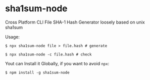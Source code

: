 # sha1sum-node
Cross Platform CLI File SHA-1 Hash Generator loosely based on unix sha1sum

Usage:

```$ npx sha1sum-node file > file.hash # generate```

```$ npx sha1sum-node -c file.hash # check```

Yout can Install it Globally, if you want to avoid `npx`:

```$ npm install -g sha1sum-node```
